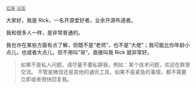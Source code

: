[:cn:](about-me.md) [:us:](README.md)

大家好，我是 Rick，一名开源爱好者，业余开源布道者。

我和很多人一样，是非常普通的。

我也许在某些方面有点了解，但既不是“老师”，也不是“大佬”；我可能比你年龄小点儿，也或者大点儿，但不用叫”哥“。直接叫我 Rick 就非常好。

> 如果不是私人问题，请尽量不要私聊我，例如：某个技术问题，欢迎在群里交流。
> 不管是微信还是其他的通讯工具，如果不是紧急的事情，都不需要立即或者很快回复我。
